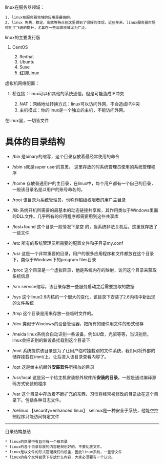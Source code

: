 linux在服务器领域：

	1. linux在服务器领域的应用是最强的。
 	2. linux 免费，稳定，高效等特点在这里得到了很好的体现，近些年来，linux服务器市场得到了飞速的提升，尤其在一些高端领域尤为广泛。

linux的主要发行版

1. CentOS

 	2. Redhat
 	3. Ubuntu
 	4. Suse
 	5. 红旗Linux

虚拟机网络配置：

1. 桥连接：linux可以和其他的系统通信。但是可能造成IP冲突

 	2. NAT：网络地址转换方式：linux可以访问外网，不会造成IP冲突
 	3. 主机模式：你的linux是一个独立的主机，不能访问外网。

在linux里，一切皆文件

# 具体的目录结构

* /bin  是binary的缩写，这个目录存放着最经常使用的命令

 * /sbin s就是super user的意思， 这里存放的时系统管理员使用的系统管理程序
 * /home  存放普通用户的主目录，在linux中，每个用户都有一个自己的目录，一般该目录名是以用户的账号命名的。
 * /root 该目录为系统管理员，也称作超级权限者的用户主目录
 * /lib 系统开机所需要的最基本的动态链接共享库，其作用类似于Windows里面的DLL文件。几乎所有的应用程序都需要用到这些共享库
 * /lost+found 这个目录一般情况下是空 的，当系统非法关机后，这里就存放了一些文件
 * /etc 所有的系统管理员所需要的配置文件和子目录my.conf
 * /usr 这是一个非常重要的目录，用户的很多应用程序和文件都放在这个目录下，类似于Windows下的program files目录
 * /proc 这个目录是一个虚拟目录，他是系统内存的映射，访问这个目录来获取系统信息
 * /srv service缩写，该目录存放一些服务启动之后需要提取的数据
 * /sys 这个linux2.6内核的一个很大的变化，该目录下安装了2.6内核中新出现的文件系统
 * /tmp 这个目录是用来存放一些临时文件的。
 * /dev 类似于Windows的设备管理器，把所有的硬件用文件的形式储存
 * /meida linux系统会自动识别一些设备，例如U盘，光驱等等，当识别后，linux会把识别的新设备挂载到这个目录下
 * /mnt 系统提供该目录是为了让用户临时挂载别的文件系统，我们可将外部的储存挂载在/mnt/上，让后进入该目录查看内容了。
 * /opt 这是给主机额外**安装软件**所摆放的目录
 * /usr/local 这是另一个给主机安装额外软件所**安装的目录**。一般是通过编译源码方式安装的程序
 * /var 这个目录中存放着不断扩充的东西，习惯将经常被修改的目录放在这个目录下。包括各种日志文件。
 * /selinux 【security=enhanced linux】 selinux是一种安全子系统，他能空控制程序只能访问特定文件

---------

目录结构总结

	* linux的目录中有且只有一个根目录
	* linux的各个目录存放的内容是规划好的，不要乱放文件。
	* linux是以文件的形式管理我们的设备，因此linux系统，一些皆文件
	* linux的各个文件目录下存放什么内容，大家必须要有一个认识。